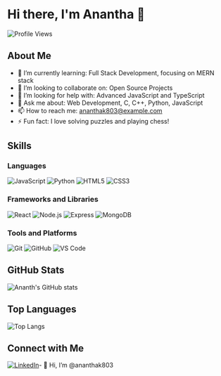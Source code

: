 # Hi there, I'm Anantha 👋

![Profile Views](https://komarev.com/ghpvc/?username=ananthak803&color=blue)

## About Me

- 🌱 I’m currently learning: Full Stack Development, focusing on MERN stack
- 👯 I’m looking to collaborate on: Open Source Projects
- 🤔 I’m looking for help with: Advanced JavaScript and TypeScript
- 💬 Ask me about: Web Development, C, C++, Python, JavaScript
- 📫 How to reach me: [ananthak803@example.com](mailto:ananthak803@gmail.com)
- ⚡ Fun fact: I love solving puzzles and playing chess!

## Skills

### Languages

![JavaScript](https://img.shields.io/badge/JavaScript-ES6+-yellow)
![Python](https://img.shields.io/badge/Python-3.8+-blue)
![HTML5](https://img.shields.io/badge/HTML5-E34F26?logo=html5&logoColor=fff)
![CSS3](https://img.shields.io/badge/CSS3-1572B6?logo=css3&logoColor=fff)

### Frameworks and Libraries

![React](https://img.shields.io/badge/React-20232A?logo=react&logoColor=61DAFB)
![Node.js](https://img.shields.io/badge/Node.js-339933?logo=node.js&logoColor=fff)
![Express](https://img.shields.io/badge/Express-000000?logo=express&logoColor=fff)
![MongoDB](https://img.shields.io/badge/MongoDB-47A248?logo=mongodb&logoColor=fff)

### Tools and Platforms

![Git](https://img.shields.io/badge/Git-F05032?logo=git&logoColor=fff)
![GitHub](https://img.shields.io/badge/GitHub-181717?logo=github&logoColor=fff)
![VS Code](https://img.shields.io/badge/VS%20Code-0078D4?logo=visual-studio-code&logoColor=fff)

## GitHub Stats

![Ananth's GitHub stats](https://github-readme-stats.vercel.app/api?username=ananthak803&show_icons=true&theme=radical)

## Top Languages

![Top Langs](https://github-readme-stats.vercel.app/api/top-langs/?username=ananthak803&layout=compact&theme=radical)

## Connect with Me

[![LinkedIn](https://img.shields.io/badge/LinkedIn-0077B5?logo=linkedin&logoColor=fff)](https://www.linkedin.com/in/ananthak803)- 👋 Hi, I’m @ananthak803


<!---
ananthak803/ananthak803 is a ✨ special ✨ repository because its `README.md` (this file) appears on your GitHub profile.
You can click the Preview link to take a look at your changes.
--->
